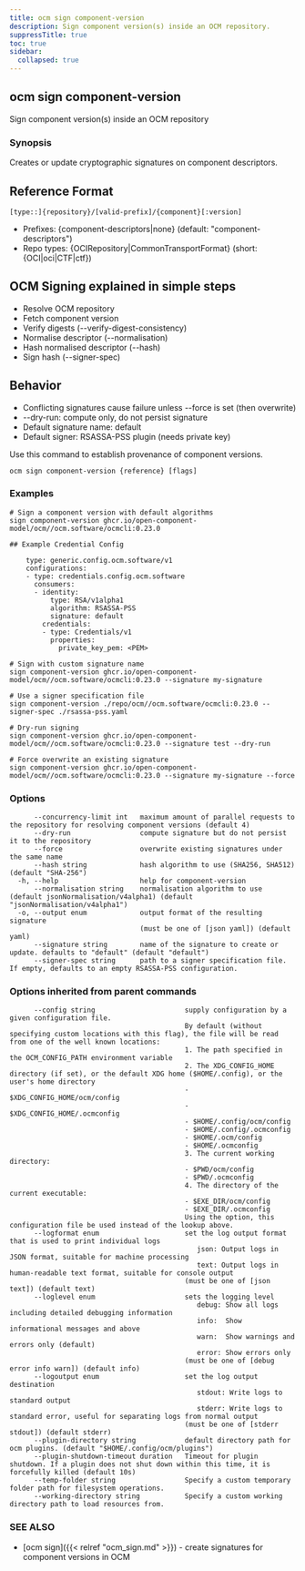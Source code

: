 ```yaml
---
title: ocm sign component-version
description: Sign component version(s) inside an OCM repository.
suppressTitle: true
toc: true
sidebar:
  collapsed: true
---
```


## ocm sign component-version

Sign component version(s) inside an OCM repository

### Synopsis

Creates or update cryptographic signatures on component descriptors.

## Reference Format

	[type::]{repository}/[valid-prefix]/{component}[:version]

- Prefixes: {component-descriptors|none} (default: "component-descriptors")  
- Repo types: {OCIRepository|CommonTransportFormat} (short: {OCI|oci|CTF|ctf})  

## OCM Signing explained in simple steps

- Resolve OCM repository
- Fetch component version  
- Verify digests (--verify-digest-consistency)
- Normalise descriptor (--normalisation)
- Hash normalised descriptor (--hash)
- Sign hash (--signer-spec)

## Behavior

- Conflicting signatures cause failure unless --force is set (then overwrite)
- --dry-run: compute only, do not persist signature
- Default signature name: default
- Default signer: RSASSA-PSS plugin (needs private key)

Use this command to establish provenance of component versions.

```
ocm sign component-version {reference} [flags]
```

### Examples

```
# Sign a component version with default algorithms
sign component-version ghcr.io/open-component-model/ocm//ocm.software/ocmcli:0.23.0

## Example Credential Config

    type: generic.config.ocm.software/v1
    configurations:
    - type: credentials.config.ocm.software
      consumers:
      - identity:
          type: RSA/v1alpha1
          algorithm: RSASSA-PSS
          signature: default
        credentials:
        - type: Credentials/v1
          properties:
            private_key_pem: <PEM>

# Sign with custom signature name
sign component-version ghcr.io/open-component-model/ocm//ocm.software/ocmcli:0.23.0 --signature my-signature

# Use a signer specification file
sign component-version ./repo/ocm//ocm.software/ocmcli:0.23.0 --signer-spec ./rsassa-pss.yaml

# Dry-run signing
sign component-version ghcr.io/open-component-model/ocm//ocm.software/ocmcli:0.23.0 --signature test --dry-run

# Force overwrite an existing signature
sign component-version ghcr.io/open-component-model/ocm//ocm.software/ocmcli:0.23.0 --signature my-signature --force
```

### Options

```
      --concurrency-limit int   maximum amount of parallel requests to the repository for resolving component versions (default 4)
      --dry-run                 compute signature but do not persist it to the repository
      --force                   overwrite existing signatures under the same name
      --hash string             hash algorithm to use (SHA256, SHA512) (default "SHA-256")
  -h, --help                    help for component-version
      --normalisation string    normalisation algorithm to use (default jsonNormalisation/v4alpha1) (default "jsonNormalisation/v4alpha1")
  -o, --output enum             output format of the resulting signature
                                (must be one of [json yaml]) (default yaml)
      --signature string        name of the signature to create or update. defaults to "default" (default "default")
      --signer-spec string      path to a signer specification file. If empty, defaults to an empty RSASSA-PSS configuration.
```

### Options inherited from parent commands

```
      --config string                      supply configuration by a given configuration file.
                                           By default (without specifying custom locations with this flag), the file will be read from one of the well known locations:
                                           1. The path specified in the OCM_CONFIG_PATH environment variable
                                           2. The XDG_CONFIG_HOME directory (if set), or the default XDG home ($HOME/.config), or the user's home directory
                                           - $XDG_CONFIG_HOME/ocm/config
                                           - $XDG_CONFIG_HOME/.ocmconfig
                                           - $HOME/.config/ocm/config
                                           - $HOME/.config/.ocmconfig
                                           - $HOME/.ocm/config
                                           - $HOME/.ocmconfig
                                           3. The current working directory:
                                           - $PWD/ocm/config
                                           - $PWD/.ocmconfig
                                           4. The directory of the current executable:
                                           - $EXE_DIR/ocm/config
                                           - $EXE_DIR/.ocmconfig
                                           Using the option, this configuration file be used instead of the lookup above.
      --logformat enum                     set the log output format that is used to print individual logs
                                              json: Output logs in JSON format, suitable for machine processing
                                              text: Output logs in human-readable text format, suitable for console output
                                           (must be one of [json text]) (default text)
      --loglevel enum                      sets the logging level
                                              debug: Show all logs including detailed debugging information
                                              info:  Show informational messages and above
                                              warn:  Show warnings and errors only (default)
                                              error: Show errors only
                                           (must be one of [debug error info warn]) (default info)
      --logoutput enum                     set the log output destination
                                              stdout: Write logs to standard output
                                              stderr: Write logs to standard error, useful for separating logs from normal output
                                           (must be one of [stderr stdout]) (default stderr)
      --plugin-directory string            default directory path for ocm plugins. (default "$HOME/.config/ocm/plugins")
      --plugin-shutdown-timeout duration   Timeout for plugin shutdown. If a plugin does not shut down within this time, it is forcefully killed (default 10s)
      --temp-folder string                 Specify a custom temporary folder path for filesystem operations.
      --working-directory string           Specify a custom working directory path to load resources from.
```

### SEE ALSO

* [ocm sign]({{< relref "ocm_sign.md" >}})	 - create signatures for component versions in OCM

